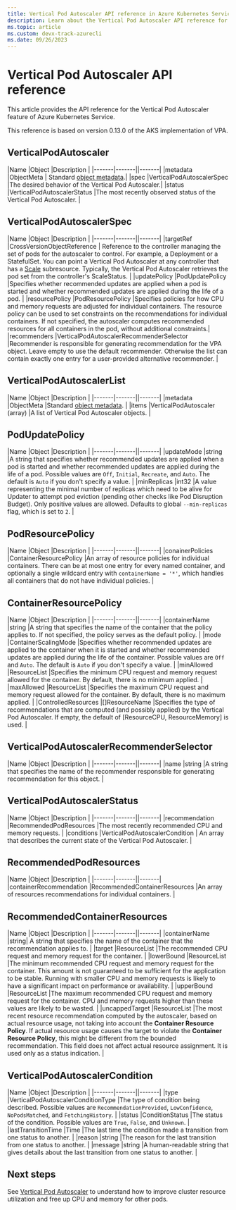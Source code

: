 ```yaml
---
title: Vertical Pod Autoscaler API reference in Azure Kubernetes Service (AKS)
description: Learn about the Vertical Pod Autoscaler API reference for Azure Kubernetes Service (AKS).
ms.topic: article
ms.custom: devx-track-azurecli
ms.date: 09/26/2023
---
```


# Vertical Pod Autoscaler API reference

This article provides the API reference for the Vertical Pod Autoscaler feature of Azure Kubernetes Service.

This reference is based on version 0.13.0 of the AKS implementation of VPA.

## VerticalPodAutoscaler

|Name |Object |Description |
|-------|-------||-------|
|metadata |ObjectMeta | Standard [object metadata][object-metadata-ref].|
|spec |VerticalPodAutoscalerSpec |The desired behavior of the Vertical Pod Autoscaler.|
|status |VerticalPodAutoscalerStatus |The most recently observed status of the Vertical Pod Autoscaler. |

## VerticalPodAutoscalerSpec

|Name |Object |Description |
|-------|-------||-------|
|targetRef |CrossVersionObjectReference | Reference to the controller managing the set of pods for the autoscaler to control. For example, a Deployment or a StatefulSet. You can point a Vertical Pod Autoscaler at any controller that has a [Scale][scale-ref] subresource. Typically, the Vertical Pod Autoscaler retrieves the pod set from the controller's ScaleStatus. |
|updatePolicy |PodUpdatePolicy |Specifies whether recommended updates are applied when a pod is started and whether recommended updates are applied during the life of a pod. |
|resourcePolicy |PodResourcePolicy |Specifies policies for how CPU and memory requests are adjusted for individual containers. The resource policy can be used to set constraints on the recommendations for individual containers. If not specified, the autoscaler computes recommended resources for all containers in the pod, without additional constraints.|
|recommenders |VerticalPodAutoscalerRecommenderSelector |Recommender is responsible for generating recommendation for the VPA object. Leave empty to use the default recommender. Otherwise the list can contain exactly one entry for a user-provided alternative recommender. |

## VerticalPodAutoscalerList

|Name |Object |Description |
|-------|-------||-------|
|metadata |ObjectMeta |Standard [object metadata][object-metadata-ref]. |
|items |VerticalPodAutoscaler (array) |A list of Vertical Pod Autoscaler objects. |

## PodUpdatePolicy

|Name |Object |Description |
|-------|-------||-------|
|updateMode |string |A string that specifies whether recommended updates are applied when a pod is started and whether recommended updates are applied during the life of a pod. Possible values are `Off`, `Initial`, `Recreate`, and `Auto`. The default is `Auto` if you don't specify a value. |
|minReplicas |int32 |A value representing the minimal number of replicas which need to be alive for Updater to attempt pod eviction (pending other checks like Pod Disruption Budget). Only positive values are allowed. Defaults to global `--min-replicas` flag, which is set to `2`. |

## PodResourcePolicy

|Name |Object |Description |
|-------|-------||-------|
|conainerPolicies |ContainerResourcePolicy |An array of resource policies for individual containers. There can be at most one entry for every named container, and optionally a single wildcard entry with `containerName = '*'`, which handles all containers that do not have individual policies. |

## ContainerResourcePolicy

|Name |Object |Description |
|-------|-------||-------|
|containerName |string |A string that specifies the name of the container that the policy applies to. If not specified, the policy serves as the default policy. |
|mode |ContainerScalingMode |Specifies whether recommended updates are applied to the container when it is started and whether recommended updates are applied during the life of the container. Possible values are `Off` and `Auto`. The default is `Auto` if you don't specify a value. |
|minAllowed |ResourceList |Specifies the minimum CPU request and memory request allowed for the container. By default, there is no minimum applied. |
|maxAllowed |ResourceList |Specifies the maximum CPU request and memory request allowed for the container. By default, there is no maximum applied. |
|ControlledResources |[]ResourceName |Specifies the type of recommendations that are computed (and possibly applied) by the Vertical Pod Autoscaler. If empty, the default of [ResourceCPU, ResourceMemory] is used. |

## VerticalPodAutoscalerRecommenderSelector

|Name |Object |Description |
|-------|-------||-------|
|name |string |A string that specifies the name of the recommender responsible for generating recommendation for this object. |

## VerticalPodAutoscalerStatus

|Name |Object |Description |
|-------|-------||-------|
|recommendation |RecommendedPodResources |The most recently recommended CPU and memory requests. |
|conditions |VerticalPodAutoscalerCondition | An array that describes the current state of the Vertical Pod Autoscaler. |

## RecommendedPodResources

|Name |Object |Description |
|-------|-------||-------|
|containerRecommendation |RecommendedContainerResources |An array of resources recommendations for individual containers. |

## RecommendedContainerResources

|Name |Object |Description |
|-------|-------||-------|
|containerName |string| A string that specifies the name of the container that the recommendation applies to. |
|target |ResourceList |The recommended CPU request and memory request for the container. |
|lowerBound |ResourceList |The minimum recommended CPU request and memory request for the container. This amount is not guaranteed to be sufficient for the application to be stable. Running with smaller CPU and memory requests is likely to have a significant impact on performance or availability. |
|upperBound |ResourceList |The maximum recommended CPU request and memory request for the container. CPU and memory requests higher than these values are likely to be wasted. |
|uncappedTarget |ResourceList |The most recent resource recommendation computed by the autoscaler, based on actual resource usage, not taking into account the **Container Resource Policy**. If actual resource usage causes the target to violate the **Container Resource Policy**, this might be different from the bounded recommendation. This field does not affect actual resource assignment. It is used only as a status indication. |

## VerticalPodAutoscalerCondition

|Name |Object |Description |
|-------|-------||-------|
|type |VerticalPodAutoscalerConditionType |The type of condition being described. Possible values are `RecommendationProvided`, `LowConfidence`, `NoPodsMatched`, and `FetchingHistory`. |
|status |ConditionStatus |The status of the condition. Possible values are `True`, `False`, and `Unknown`. |
|lastTransitionTime |Time |The last time the condition made a transition from one status to another. |
|reason |string |The reason for the last transition from one status to another. |
|message |string |A human-readable string that gives details about the last transition from one status to another. |

## Next steps

See [Vertical Pod Autoscaler][vertical-pod-autoscaler] to understand how to improve cluster resource utilization and free up CPU and memory for other pods.

<!-- EXTERNAL LINKS -->
[object-metadata-ref]: https://github.com/kubernetes/community/blob/master/contributors/devel/sig-architecture/api-conventions.md#metadata
[scale-ref]: https://v1-25.docs.kubernetes.io/docs/reference/generated/kubernetes-api/v1.25/#scalespec-v1-autoscaling

<!-- INTERNAL LINKS -->
[vertical-pod-autoscaler]: vertical-pod-autoscaler.md
